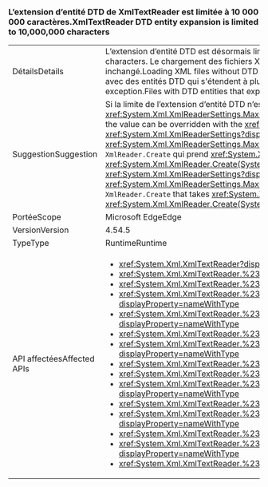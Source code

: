 ### <a name="xmltextreader-dtd-entity-expansion-is-limited-to-10000000-characters"></a><span data-ttu-id="c40cd-101">L’extension d’entité DTD de XmlTextReader est limitée à 10 000 000 caractères.</span><span class="sxs-lookup"><span data-stu-id="c40cd-101">XmlTextReader DTD entity expansion is limited to 10,000,000 characters</span></span>

|   |   |
|---|---|
|<span data-ttu-id="c40cd-102">Détails</span><span class="sxs-lookup"><span data-stu-id="c40cd-102">Details</span></span>|<span data-ttu-id="c40cd-103">L’extension d’entité DTD est désormais limitée à 10 000 000 caractères.</span><span class="sxs-lookup"><span data-stu-id="c40cd-103">DTD entity expansion is now limited to 10,000,000 characters.</span></span> <span data-ttu-id="c40cd-104">Le chargement des fichiers XML sans extension d'entité DTD ou avec une extension d'entité DTD limitée reste inchangé.</span><span class="sxs-lookup"><span data-stu-id="c40cd-104">Loading XML files without DTD entity expansion or with limited DTD entity expansion is unaffected.</span></span> <span data-ttu-id="c40cd-105">Les fichiers avec des entités DTD qui s'étendent à plus de 10 000 000 caractères ne se chargent pas et lèvent désormais une exception.</span><span class="sxs-lookup"><span data-stu-id="c40cd-105">Files with DTD entities that expand to more than 10,000,000 characters fail to load, and now throw an exception.</span></span>|
|<span data-ttu-id="c40cd-106">Suggestion</span><span class="sxs-lookup"><span data-stu-id="c40cd-106">Suggestion</span></span>|<span data-ttu-id="c40cd-107">Si la limite de l’extension d’entité DTD n’est pas suffisante, la valeur peut être remplacée par la propriété <xref:System.Xml.XmlReaderSettings.MaxCharactersFromEntities>.</span><span class="sxs-lookup"><span data-stu-id="c40cd-107">If the limit of DTD entity expansion is too low 10,000,000, the value can be overridden with the <xref:System.Xml.XmlReaderSettings.MaxCharactersFromEntities> property.</span></span> <span data-ttu-id="c40cd-108">Un <xref:System.Xml.XmlReaderSettings?displayProperty=name> avec la valeur <xref:System.Xml.XmlReaderSettings.MaxCharactersFromEntities?displayProperty=name> correcte peut être passé à <code>XmlReader.Create</code> qui prend <xref:System.Xml.XmlReaderSettings?displayProperty=name> (c’est-à-dire <xref:System.Xml.XmlReader.Create(System.String,System.Xml.XmlReaderSettings)>)</span><span class="sxs-lookup"><span data-stu-id="c40cd-108">An <xref:System.Xml.XmlReaderSettings?displayProperty=name> with the proper <xref:System.Xml.XmlReaderSettings.MaxCharactersFromEntities?displayProperty=name> value can be passed to <code>XmlReader.Create</code> that takes <xref:System.Xml.XmlReaderSettings?displayProperty=name> (ie. <xref:System.Xml.XmlReader.Create(System.String,System.Xml.XmlReaderSettings)>)</span></span>|
|<span data-ttu-id="c40cd-109">Portée</span><span class="sxs-lookup"><span data-stu-id="c40cd-109">Scope</span></span>|<span data-ttu-id="c40cd-110">Microsoft Edge</span><span class="sxs-lookup"><span data-stu-id="c40cd-110">Edge</span></span>|
|<span data-ttu-id="c40cd-111">Version</span><span class="sxs-lookup"><span data-stu-id="c40cd-111">Version</span></span>|<span data-ttu-id="c40cd-112">4.5</span><span class="sxs-lookup"><span data-stu-id="c40cd-112">4.5</span></span>|
|<span data-ttu-id="c40cd-113">Type</span><span class="sxs-lookup"><span data-stu-id="c40cd-113">Type</span></span>|<span data-ttu-id="c40cd-114">Runtime</span><span class="sxs-lookup"><span data-stu-id="c40cd-114">Runtime</span></span>|
|<span data-ttu-id="c40cd-115">API affectées</span><span class="sxs-lookup"><span data-stu-id="c40cd-115">Affected APIs</span></span>|<ul><li><xref:System.Xml.XmlTextReader?displayProperty=nameWithType></li><li><xref:System.Xml.XmlTextReader.%23ctor?displayProperty=nameWithType></li><li><xref:System.Xml.XmlTextReader.%23ctor(System.IO.Stream)?displayProperty=nameWithType></li><li><xref:System.Xml.XmlTextReader.%23ctor(System.IO.Stream,System.Xml.XmlNameTable)?displayProperty=nameWithType></li><li><xref:System.Xml.XmlTextReader.%23ctor(System.IO.Stream,System.Xml.XmlNodeType,System.Xml.XmlParserContext)?displayProperty=nameWithType></li><li><xref:System.Xml.XmlTextReader.%23ctor(System.IO.TextReader)?displayProperty=nameWithType></li><li><xref:System.Xml.XmlTextReader.%23ctor(System.IO.TextReader,System.Xml.XmlNameTable)?displayProperty=nameWithType></li><li><xref:System.Xml.XmlTextReader.%23ctor(System.String)?displayProperty=nameWithType></li><li><xref:System.Xml.XmlTextReader.%23ctor(System.String,System.IO.Stream)?displayProperty=nameWithType></li><li><xref:System.Xml.XmlTextReader.%23ctor(System.String,System.IO.Stream,System.Xml.XmlNameTable)?displayProperty=nameWithType></li><li><xref:System.Xml.XmlTextReader.%23ctor(System.String,System.IO.TextReader)?displayProperty=nameWithType></li><li><xref:System.Xml.XmlTextReader.%23ctor(System.String,System.IO.TextReader,System.Xml.XmlNameTable)?displayProperty=nameWithType></li><li><xref:System.Xml.XmlTextReader.%23ctor(System.String,System.Xml.XmlNameTable)?displayProperty=nameWithType></li><li><xref:System.Xml.XmlTextReader.%23ctor(System.String,System.Xml.XmlNodeType,System.Xml.XmlParserContext)?displayProperty=nameWithType></li><li><xref:System.Xml.XmlTextReader.%23ctor(System.Xml.XmlNameTable)?displayProperty=nameWithType></li></ul>|

